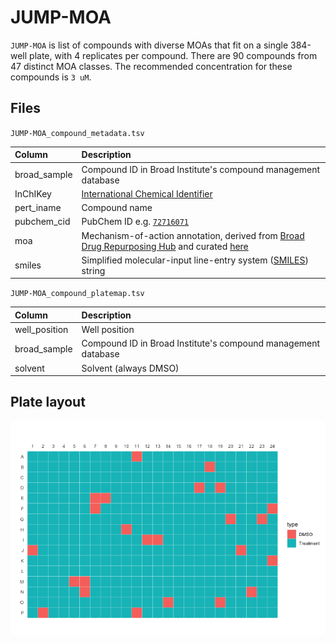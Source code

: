 # JUMP-MOA
`JUMP-MOA` is list of compounds with diverse MOAs that fit on a single 384-well plate, with 4 replicates per compound. 
There are 90 compounds from 47 distinct MOA classes. The recommended concentration for these compounds is `3 uM`. 

## Files

`JUMP-MOA_compound_metadata.tsv`

| Column | Description |
| :----- | :---------- |
| broad_sample | Compound ID in Broad Institute's compound management database |
| InChIKey | [International Chemical Identifier](https://en.wikipedia.org/wiki/International_Chemical_Identifier) |
| pert_iname | Compound name |
| pubchem_cid	 | PubChem ID e.g. [`72716071`](https://pubchem.ncbi.nlm.nih.gov/compound/72716071) |
| moa | Mechanism-of-action annotation, derived from [Broad Drug Repurposing Hub](https://clue.io/repurposing) and curated [here](https://github.com/broadinstitute/lincs-cell-painting/blob/master/metadata/moa/repurposing_info_external_moa_map_resolved.tsv) |
| smiles | Simplified molecular-input line-entry system ([SMILES](https://en.wikipedia.org/wiki/Simplified_molecular-input_line-entry_system)) string |

`JUMP-MOA_compound_platemap.tsv`

| Column | Description |
| :----- | :---------- |
| well_position | Well position |
| broad_sample | Compound ID in Broad Institute's compound management database |
| solvent | Solvent (always DMSO) |


## Plate layout

![Plate layout](layout.png)

